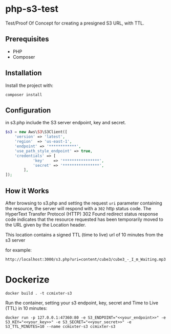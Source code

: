 # php-s3-test

Test/Proof Of Concept for creating a presigned S3 URL, with TTL.

## Prerequisites

* PHP
* Composer

## Installation

Install the project with:

```
composer install
``` 

## Configuration

in s3.php include the S3 server endpoint, key and secret.

```php
$s3 = new Aws\S3\S3Client([
    'version' => 'latest',
    'region'  => 'us-east-1',
    'endpoint' => '************',
    'use_path_style_endpoint' => true,
    'credentials' => [
            'key'    => '****************',
            'secret' => '****************',
        ],
]);
```

## How it Works

After browsing to s3.php and setting the request `uri` parameter containing the resource, the server will respond with a `302` http status code. The HyperText Transfer Protocol (HTTP) 302 Found redirect status response code indicates that the resource requested has been temporarily moved to the URL given by the Location header.

This location contains a signed TTL (time to live) url of 10 minutes from the s3 server

for example:

```
http://localhost:3000/s3.php?uri=content/cube3/cube3_-_I_m_Waiting.mp3
```

# Dockerize

```
docker build . -t ccmixter-s3
```

Run the container, setting your s3 endpoint, key, secret and Time to Live (TTL) in 10 minutes:

```
docker run -p 127.0.0.1:47360:80 -e S3_ENDPOINT="<<your_endpoint>>" -e S3_KEY="<<your_key>>" -e S3_SECRET="<<your_secret>>" -e S3_TTL_MINUTES=10 --name ccmixter-s3 ccmixter-s3
```